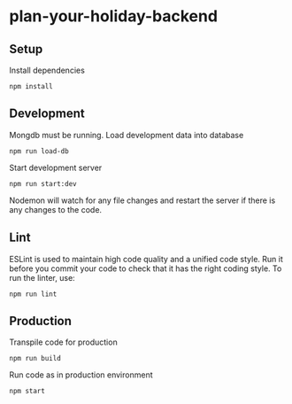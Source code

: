 # plan-your-holiday-backend

## Setup

Install dependencies
```
npm install
```

## Development

Mongdb must be running. Load development data into database
```
npm run load-db
```


Start development server
```
npm run start:dev
```
Nodemon will watch for any file changes and restart the server if there is any changes to the code.

## Lint

ESLint is used to maintain high code quality and a unified code style. Run it before you commit your code to check that it has the right coding style. To run the linter, use:
```
npm run lint
```

## Production

Transpile code for production
```
npm run build
```

Run code as in production environment
```
npm start
```
